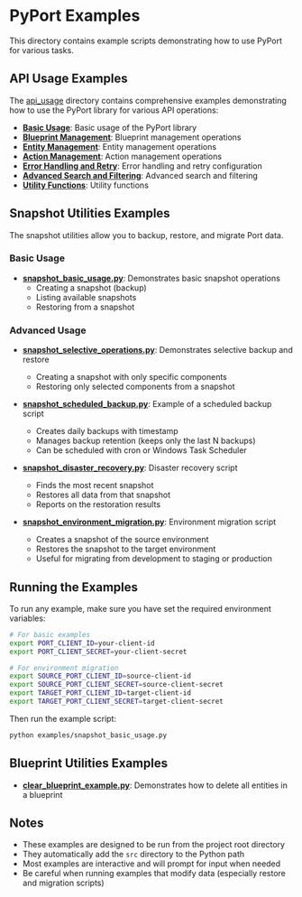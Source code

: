 # PyPort Examples

This directory contains example scripts demonstrating how to use PyPort for various tasks.

## API Usage Examples

The [api_usage](api_usage/) directory contains comprehensive examples demonstrating how to use the PyPort library for various API operations:

- **[Basic Usage](api_usage/01_basic_usage.py)**: Basic usage of the PyPort library
- **[Blueprint Management](api_usage/02_blueprint_management.py)**: Blueprint management operations
- **[Entity Management](api_usage/03_entity_management.py)**: Entity management operations
- **[Action Management](api_usage/04_action_management.py)**: Action management operations
- **[Error Handling and Retry](api_usage/05_error_handling_and_retry.py)**: Error handling and retry configuration
- **[Advanced Search and Filtering](api_usage/06_advanced_search_and_filtering.py)**: Advanced search and filtering
- **[Utility Functions](api_usage/07_utility_functions.py)**: Utility functions

## Snapshot Utilities Examples

The snapshot utilities allow you to backup, restore, and migrate Port data.

### Basic Usage

- **[snapshot_basic_usage.py](snapshot_basic_usage.py)**: Demonstrates basic snapshot operations
  - Creating a snapshot (backup)
  - Listing available snapshots
  - Restoring from a snapshot

### Advanced Usage

- **[snapshot_selective_operations.py](snapshot_selective_operations.py)**: Demonstrates selective backup and restore
  - Creating a snapshot with only specific components
  - Restoring only selected components from a snapshot

- **[snapshot_scheduled_backup.py](snapshot_scheduled_backup.py)**: Example of a scheduled backup script
  - Creates daily backups with timestamp
  - Manages backup retention (keeps only the last N backups)
  - Can be scheduled with cron or Windows Task Scheduler

- **[snapshot_disaster_recovery.py](snapshot_disaster_recovery.py)**: Disaster recovery script
  - Finds the most recent snapshot
  - Restores all data from that snapshot
  - Reports on the restoration results

- **[snapshot_environment_migration.py](snapshot_environment_migration.py)**: Environment migration script
  - Creates a snapshot of the source environment
  - Restores the snapshot to the target environment
  - Useful for migrating from development to staging or production

## Running the Examples

To run any example, make sure you have set the required environment variables:

```bash
# For basic examples
export PORT_CLIENT_ID=your-client-id
export PORT_CLIENT_SECRET=your-client-secret

# For environment migration
export SOURCE_PORT_CLIENT_ID=source-client-id
export SOURCE_PORT_CLIENT_SECRET=source-client-secret
export TARGET_PORT_CLIENT_ID=target-client-id
export TARGET_PORT_CLIENT_SECRET=target-client-secret
```

Then run the example script:

```bash
python examples/snapshot_basic_usage.py
```

## Blueprint Utilities Examples

- **[clear_blueprint_example.py](clear_blueprint_example.py)**: Demonstrates how to delete all entities in a blueprint

## Notes

- These examples are designed to be run from the project root directory
- They automatically add the `src` directory to the Python path
- Most examples are interactive and will prompt for input when needed
- Be careful when running examples that modify data (especially restore and migration scripts)
